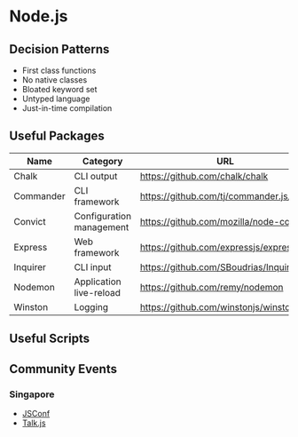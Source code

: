 # Node.js

## Decision Patterns

- First class functions
- No native classes
- Bloated keyword set
- Untyped language
- Just-in-time compilation

## Useful Packages

| Name | Category | URL |
| --- | --- | --- |
| Chalk | CLI output | https://github.com/chalk/chalk |
| Commander | CLI framework | https://github.com/tj/commander.js/ |
| Convict | Configuration management | https://github.com/mozilla/node-convict |
| Express | Web framework | https://github.com/expressjs/express |
| Inquirer | CLI input | https://github.com/SBoudrias/Inquirer.js/ |
| Nodemon | Application live-reload | https://github.com/remy/nodemon |
| Winston | Logging | https://github.com/winstonjs/winston |

## Useful Scripts

## Community Events

### Singapore

- [JSConf](https://jsconf.asia)
- [Talk.js](https://www.meetup.com/en-SG/Singapore-JS)